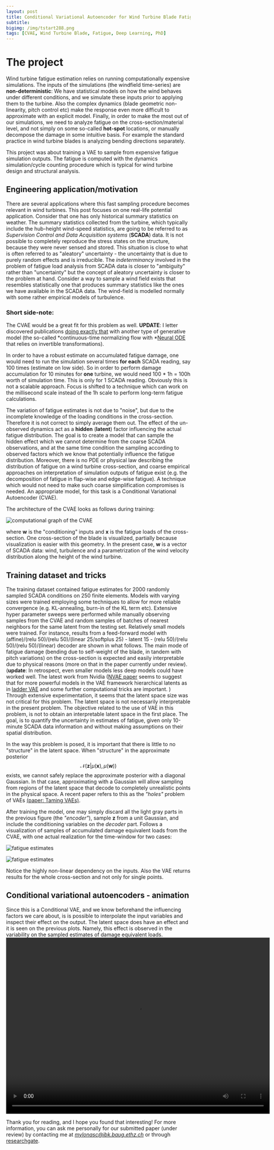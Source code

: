 ```yaml
---
layout: post
title: Conditional Variational Autoencoder for Wind Turbine Blade Fatigue Damage Estimation
subtitle: 
bigimg: /img/tstart288.png
tags: [CVAE, Wind Turbine Blade, Fatigue, Deep Learning, PhD]
---
```

# The project

Wind turbine fatigue estimation relies on running computationally expensive simulations. 
The inputs of the simulations (the windfield time-series) are **non-deterministic**: We have statistical models on how the wind 
behaves under different conditions, and we simulate these inputs prior to applying them to the turbine.
Also the complex dynamics (blade geometric non-linearity, pitch control etc) make the response even more difficult to approximate with an explicit model.
Finally, in order to make the most out of our simulations, we need to analyze fatigue on the cross-section/material level, and not simply on some so-called **hot-spot** locations, or manually decompose the damage in some intuitive basis. For example the standard practice in wind turbine blades is analyzing bending directions separately.

This project was about training a VAE to sample from expensive fatigue simulation outputs. The fatigue is computed with the dynamics simulation/cycle counting procedure which is typical for wind turbine design and structural analysis.

## Engineering application/motivation
There are several applications where this fast sampling procedure becomes relevant in wind turbines. This post focuses on one real-life potential application. 
Consider that one has only historical summary statistics on weather. 
The summary statistics collected from the turbine, which typically include the hub-height wind-speed statistics, 
are going to be referred to as *Supervision Control and Data Acquisition systems* (**SCADA**) data.
It is not possible to completely reproduce the stress states on the structure, because they were never sensed and stored.
 This situation is close to what is often referred to as "aleatory" uncertainty - the uncertainty that 
is due to purely random effects and is irreducible. The *indeterminancy* involved in the problem of fatigue load analysis from SCADA data is 
closer to "ambiguity" rather than "uncertainty" but the concept 
of aleatory uncertainty is closer to the problem at hand. Consider a way to sample a wind field exists that 
resembles statistically one that produces summary statistics like the ones we have available in the SCADA data. 
The wind-field is modelled normally with some rather empirical models of turbulence.

### Short side-note:
 The CVAE would be a great fit for this problem as well.
**UPDATE**: I letter discovered publications [doing exactly that](https://arxiv.org/pdf/1911.05180.pdf) with another type of generative model (the so-called *continuous-time normalizing flow with *[Neural ODE](https://arxiv.org/abs/1806.07366) that relies on invertible transformations).

In order to have a robust estimate on accumulated fatigue damage, one would need to run the simulation several times **for each** SCADA reading, say 100 times (estimate on low side).
So in order to perform damage accumulation for 10 minutes for **one** turbine, we would need 100 * 1h = 100h worth of simulation time. This is only for 1 SCADA reading.
Obviously this is not a scalable approach. Focus is shifted to a technique which can work on the millisecond scale instead of the 1h scale to perform long-term fatigue calculations.

The variation of fatigue estimates is not due to "noise", but due to the incomplete knowledge of the loading conditions in the cross-section. Therefore it is not correct to simply average them out. 
The effect of the un-observed dynamics act as a **hidden** (**latent**) factor influencing the actual fatigue distribution. The goal is to create a model that can sample the 
hidden effect which we cannot determine from the coarse SCADA observations, and at the same time condition the sampling according to observed factors which we know that potentially 
influence the fatigue distribution. Moreover, there is no PDE or physical law describing the distribution of fatigue on a wind turbine cross-section, and coarse empirical approaches 
on interpretation of simulation outputs of fatigue exist (e.g. the decomposition of fatigue in flap-wise and edge-wise fatigue). A technique which would not need to make 
such coarse simplification compromises is needed. An appropriate model, for this task is a Conditional Variational Autoencoder (CVAE).

The architecture of the CVAE looks as follows during training:

![computational graph of the CVAE](/img/cvaesvg.png)

where **w** is the "conditioning" inputs and **x** is the fatigue loads of the cross-section. One cross-section of the 
blade is visualized, partially because visualization is easier with this geometry.
In the present case, **w** is a vector of SCADA data: wind, turbulence and a parametrization of the wind velocity distribution along the height of the wind turbine.

## Training dataset and tricks
The training dataset contained fatigue estimates for 2000 randomly sampled SCADA conditions on 250 finite elements. 
Models with varying sizes were trained employing some techniques to allow for more reliable convergence (e.g. KL-annealing, burn-in of the KL term etc).
Extensive hyper parameter sweeps were performed while manually observing samples from the CVAE and random samples of batches of nearest neighbors for the same latent from the testing set.
Relatively small models were trained. For instance, results from a feed-forward model with (affine)/(relu 50)/(relu 50)/(linear 25/softplus 25) - latent 15 - (relu 50)/(relu 50)/(relu 50)/(linear) decoder are shown in what follows. The main mode of fatigue damage (bending due to self-weight of the blade, in tandem with pitch variations) on the cross-section is expected and easily interpretable due to physical reasons (more on that in the paper currently under review). (**update**: In retrospect, even smaller models less deep models could have worked well. The latest work from Nvidia ([NVAE paper](https://papers.nips.cc/paper/2020/hash/e3b21256183cf7c2c7a66be163579d37-Abstract.html) seems to suggest that for more powerful models in the VAE framework  hierarchical latents as in [ladder VAE](https://arxiv.org/pdf/1602.02282) and some further computational tricks are important. ) 
Through extensive experimentation, it seems that the latent space size was not critical for this problem. The latent space is not necessarily interpretable in the present problem.
The objective related to the use of VAE in this problem, is not to obtain an interpretable latent space in the first place. The goal, is to quantify the uncertainty in estimates of fatigue, given only 10-minute SCADA data information and without making assumptions on their spatial distribution.

In the way this problem is posed, it is important that there is little to no "structure"
 in the latent space. When "structure" in the approximate posterior 
$$ \mathcal{N}(\mathbf{z}|\mu(\mathbf{x}),\mu(\mathbf{w})) $$ exists, we cannot safely replace the approximate 
posterior with a diagonal Gaussian. In that case, approximating with a Gaussian will allow sampling from regions of the latent space that
decode to completely unrealistic points in the physical space. A recent paper refers to this as the *"holes"* problem of VAEs [(paper: Taming VAEs)](https://arxiv.org/abs/1810.00597).

After training the model, one may simply discard all the light gray parts in the previous figure (the *"encoder"*), sample **z** from a unit Gaussian, and include the conditioning variables on the *decoder* part. Follows a visualization of samples of accumulated damage
equivalent loads from the CVAE, with one actual realization for the time-window for two cases:

![fatigue estimates](/img/tstart288.png)

![fatigue estimates](/img/tstart1200.png)


Notice the highly non-linear dependency on the inputs. Also the VAE returns results for the whole cross-section and not only for single points. 

## Conditional variational autoencoders - animation
Since this is a Conditional VAE, and we know beforehand the influencing factors we care about, is is possible to interpolate the input variables and inspect their effect on the output.
The latent space does have an effect and it is seen on the previous plots. Namely, this effect is observed in the variability on the sampled estimates of damage equivalent loads.
<video width="720" height="480" controls="controls">
  <source src="/img/conditional_VAE_for_wind_turbine_blade_Fatigue.mp4" type="video/mp4">
</video>

Thank you for reading, and I hope you found that interesting! For more information, you can ask me personally for our submitted paper (under review) by contacting me at *mylonasc@ibk.baug.ethz.ch* or through [researchgate](https://www.researchgate.net/profile/Charilaos_Mylonas). 


[//]: # " # Variational Autoencoders"
[//]: # "Variational techniques in statistics have been around for some time. Relatively recently"
